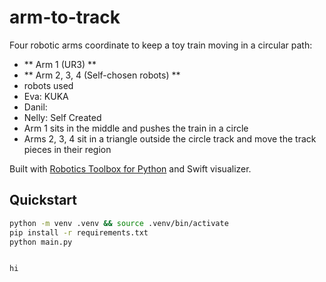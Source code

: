 # arm-to-track

Four robotic arms coordinate to keep a toy train moving in a circular path:  
- ** Arm 1 (UR3) ** 
- ** Arm 2, 3, 4 (Self-chosen robots) **
- robots used
-   Eva: KUKA
-   Danil:
-   Nelly: Self Created 
- Arm 1 sits in the middle and pushes the train in a circle
- Arms 2, 3, 4 sit in a triangle outside the circle track and move the track pieces in their region

Built with [Robotics Toolbox for Python](https://github.com/petercorke/roboticstoolbox-python) and Swift visualizer.  

## Quickstart
```bash
python -m venv .venv && source .venv/bin/activate
pip install -r requirements.txt
python main.py


hi
